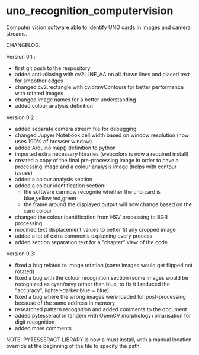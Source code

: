 # uno_recognition_computervision
Computer vision software able to identify UNO cards in images and camera streams.

CHANGELOG:

Version 0.1 :
- first git push to the respository
- added anti-aliasing with cv2.LINE_AA on all drawn lines and placed text for smoother edges
- changed cv2.rectangle with cv.drawContours for better performance with rotated images
- changed image names for a better understanding
- added colour analysis definition 

Version 0.2 :
- added separate camera stream file for debugging
- changed Jupyer Notebook cell width based on window resolution (now uses 100% of browser window)
- added Arduino map() definition to python
- imported extra necessary libraries (webcolors is now a required install)
- created a copy of the final pre-processing image in order to have a processing image and a colour analysis image (helps with contour issues)
- added a colour analysis section
- added a colour identification section:
	- the software can now recognite whether the uno card is blue,yellow,red,green
	- the frame around the displayed output will now change based on the card colour
- changed the colour identification from HSV processing to BGR processing
- modified text displacement values to better fit any cropped image
- added a lot of extra comments explaining every process
- added section separation text for a "chapter" view of the code

Version 0.3:
- fixed a bug related to image rotation (some images would get flipped not rotated)
- fixed a bug with the colour recognition section (some images would be recognized as cyan/navy rather than blue, to fix it I reduced the "accuracy", lighter-darker blue = blue)
- fixed a bug where the wrong images were loaded for post-processing because of the same address in memory
- researched pattern recognition and added comments to the document
- added pytesseract in tandem with OpenCV morphology+binarisation for digit recognition
- added more comments

NOTE: PYTESSERACT LIBRARY is now a must install, with a manual location override at the beginning of the file to specify the path.
